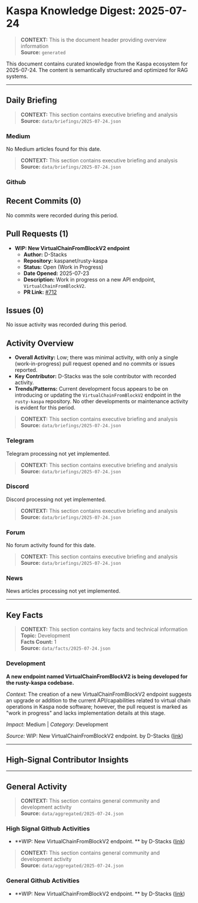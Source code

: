 # Kaspa Knowledge Digest: 2025-07-24

> **CONTEXT:** This is the document header providing overview information  
> **Source:** `generated`

This document contains curated knowledge from the Kaspa ecosystem
for 2025-07-24. The content is semantically structured and optimized
for RAG systems.

---

## Daily Briefing

> **CONTEXT:** This section contains executive briefing and analysis  
> **Source:** `data/briefings/2025-07-24.json`

### Medium

No Medium articles found for this date.

> **CONTEXT:** This section contains executive briefing and analysis  
> **Source:** `data/briefings/2025-07-24.json`

### Github

## Recent Commits (0)
No commits were recorded during this period.

## Pull Requests (1)

- **WIP: New VirtualChainFromBlockV2 endpoint**
  - **Author:** D-Stacks
  - **Repository:** kaspanet/rusty-kaspa
  - **Status:** Open (Work in Progress)
  - **Date Opened:** 2025-07-23
  - **Description:** Work in progress on a new API endpoint, `VirtualChainFromBlockV2`.
  - **PR Link:** [#712](https://github.com/kaspanet/rusty-kaspa/pull/712)

## Issues (0)
No issue activity was recorded during this period.

## Activity Overview

- **Overall Activity:** Low; there was minimal activity, with only a single (work-in-progress) pull request opened and no commits or issues reported.
- **Key Contributor:** D-Stacks was the sole contributor with recorded activity.
- **Trends/Patterns:** Current development focus appears to be on introducing or updating the `VirtualChainFromBlockV2` endpoint in the `rusty-kaspa` repository. No other developments or maintenance activity is evident for this period.

> **CONTEXT:** This section contains executive briefing and analysis  
> **Source:** `data/briefings/2025-07-24.json`

### Telegram

Telegram processing not yet implemented.

> **CONTEXT:** This section contains executive briefing and analysis  
> **Source:** `data/briefings/2025-07-24.json`

### Discord

Discord processing not yet implemented.

> **CONTEXT:** This section contains executive briefing and analysis  
> **Source:** `data/briefings/2025-07-24.json`

### Forum

No forum activity found for this date.

> **CONTEXT:** This section contains executive briefing and analysis  
> **Source:** `data/briefings/2025-07-24.json`

### News

News articles processing not yet implemented.

---

## Key Facts

> **CONTEXT:** This section contains key facts and technical information  
> **Topic:** Development  
> **Facts Count:** 1  
> **Source:** `data/facts/2025-07-24.json`

### Development

**A new endpoint named VirtualChainFromBlockV2 is being developed for the rusty-kaspa codebase.**

*Context:* The creation of a new VirtualChainFromBlockV2 endpoint suggests an upgrade or addition to the current API/capabilities related to virtual chain operations in Kaspa node software; however, the pull request is marked as "work in progress" and lacks implementation details at this stage.

*Impact:* Medium | *Category:* Development

*Source:* WIP: New VirtualChainFromBlockV2 endpoint.  by D-Stacks ([link](https://github.com/kaspanet/rusty-kaspa/pull/712))

---

## High-Signal Contributor Insights



---

## General Activity

> **CONTEXT:** This section contains general community and development activity  
> **Source:** `data/aggregated/2025-07-24.json`

### High Signal Github Activities

- **WIP: New VirtualChainFromBlockV2 endpoint. ** by D-Stacks ([link](https://github.com/kaspanet/rusty-kaspa/pull/712))

> **CONTEXT:** This section contains general community and development activity  
> **Source:** `data/aggregated/2025-07-24.json`

### General Github Activities

- **WIP: New VirtualChainFromBlockV2 endpoint. ** by D-Stacks ([link](https://github.com/kaspanet/rusty-kaspa/pull/712))